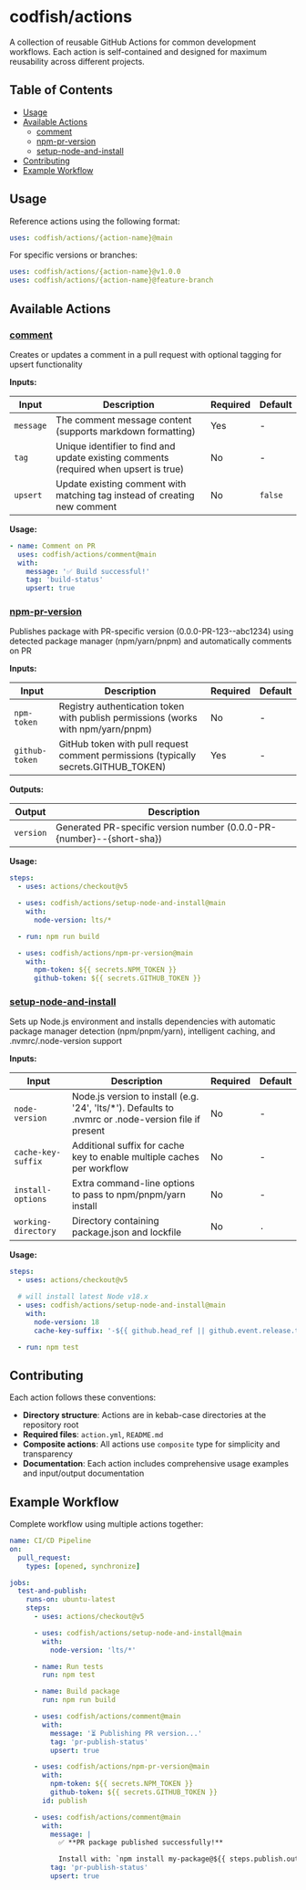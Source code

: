 # codfish/actions

A collection of reusable GitHub Actions for common development workflows. Each action is self-contained and designed for
maximum reusability across different projects.

<!-- START doctoc generated TOC please keep comment here to allow auto update -->
<!-- DON'T EDIT THIS SECTION, INSTEAD RE-RUN doctoc TO UPDATE -->
## Table of Contents

- [Usage](#usage)
- [Available Actions](#available-actions)
  - [comment](#comment)
  - [npm-pr-version](#npm-pr-version)
  - [setup-node-and-install](#setup-node-and-install)
- [Contributing](#contributing)
- [Example Workflow](#example-workflow)

<!-- END doctoc generated TOC please keep comment here to allow auto update -->

## Usage

Reference actions using the following format:

```yaml
uses: codfish/actions/{action-name}@main
```

For specific versions or branches:

```yaml
uses: codfish/actions/{action-name}@v1.0.0
uses: codfish/actions/{action-name}@feature-branch
```

## Available Actions

<!-- start action docs -->
### [comment](./comment/)

Creates or updates a comment in a pull request with optional tagging for upsert functionality

**Inputs:**

| Input | Description | Required | Default |
|-------|-------------|----------|---------|
| `message` | The comment message content (supports markdown formatting) | Yes | - |
| `tag` | Unique identifier to find and update existing comments (required when upsert is true) | No | - |
| `upsert` | Update existing comment with matching tag instead of creating new comment | No | `false`  |

**Usage:**

```yaml
- name: Comment on PR
  uses: codfish/actions/comment@main
  with:
    message: '✅ Build successful!'
    tag: 'build-status'
    upsert: true
```

### [npm-pr-version](./npm-publish-pr/)

Publishes package with PR-specific version (0.0.0-PR-123--abc1234) using detected package manager (npm/yarn/pnpm) and automatically comments on PR

**Inputs:**

| Input | Description | Required | Default |
|-------|-------------|----------|---------|
| `npm-token` | Registry authentication token with publish permissions (works with npm/yarn/pnpm) | No | - |
| `github-token` | GitHub token with pull request comment permissions (typically secrets.GITHUB_TOKEN) | Yes | - |

**Outputs:**

| Output | Description |
|--------|-------------|
| `version` | Generated PR-specific version number (0.0.0-PR-{number}--{short-sha}) |

**Usage:**

```yaml
steps:
  - uses: actions/checkout@v5

  - uses: codfish/actions/setup-node-and-install@main
    with:
      node-version: lts/*

  - run: npm run build

  - uses: codfish/actions/npm-pr-version@main
    with:
      npm-token: ${{ secrets.NPM_TOKEN }}
      github-token: ${{ secrets.GITHUB_TOKEN }}
```

### [setup-node-and-install](./setup-node-and-install/)

Sets up Node.js environment and installs dependencies with automatic package manager detection (npm/pnpm/yarn), intelligent caching, and .nvmrc/.node-version support

**Inputs:**

| Input | Description | Required | Default |
|-------|-------------|----------|---------|
| `node-version` | Node.js version to install (e.g. '24', 'lts/*'). Defaults to .nvmrc or .node-version file if present | No | - |
| `cache-key-suffix` | Additional suffix for cache key to enable multiple caches per workflow | No | - |
| `install-options` | Extra command-line options to pass to npm/pnpm/yarn install | No | - |
| `working-directory` | Directory containing package.json and lockfile | No | `.`  |

**Usage:**

```yaml
steps:
  - uses: actions/checkout@v5

  # will install latest Node v18.x
  - uses: codfish/actions/setup-node-and-install@main
    with:
      node-version: 18
      cache-key-suffix: '-${{ github.head_ref || github.event.release.tag_name }}'

  - run: npm test
```
<!-- end action docs -->

## Contributing

Each action follows these conventions:

- **Directory structure**: Actions are in kebab-case directories at the repository root
- **Required files**: `action.yml`, `README.md`
- **Composite actions**: All actions use `composite` type for simplicity and transparency
- **Documentation**: Each action includes comprehensive usage examples and input/output documentation

## Example Workflow

Complete workflow using multiple actions together:

```yaml
name: CI/CD Pipeline
on:
  pull_request:
    types: [opened, synchronize]

jobs:
  test-and-publish:
    runs-on: ubuntu-latest
    steps:
      - uses: actions/checkout@v5

      - uses: codfish/actions/setup-node-and-install@main
        with:
          node-version: 'lts/*'

      - name: Run tests
        run: npm test

      - name: Build package
        run: npm run build

      - uses: codfish/actions/comment@main
        with:
          message: '⏳ Publishing PR version...'
          tag: 'pr-publish-status'
          upsert: true

      - uses: codfish/actions/npm-pr-version@main
        with:
          npm-token: ${{ secrets.NPM_TOKEN }}
          github-token: ${{ secrets.GITHUB_TOKEN }}
        id: publish

      - uses: codfish/actions/comment@main
        with:
          message: |
            ✅ **PR package published successfully!**

            Install with: `npm install my-package@${{ steps.publish.outputs.version }}`
          tag: 'pr-publish-status'
          upsert: true
```
